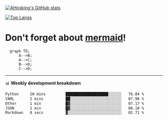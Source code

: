 [![AHosking's GitHub stats](https://github-readme-stats.vercel.app/api?username=ahosking&count_private=true&show_icons=true&theme=onedark&hide_rank=true&include_all_commits=true)](https://github.com/ahosking)

[![Top Langs](https://github-readme-stats.vercel.app/api/top-langs/?username=ahosking&layout=compact&theme=onedark)](https://github.com/ahosking)


# Don't forget about [mermaid](https://github.blog/2022-02-14-include-diagrams-markdown-files-mermaid/)!

```mermaid
  graph TD;
      A-->B;
      A-->C;
      B-->D;
      C-->D;
```
-------

📊 **Weekly development breakdown**

<!--START_SECTION:waka-->

```txt
Python     20 mins         ███████████████████░░░░░░   76.04 %
YAML       2 mins          ██░░░░░░░░░░░░░░░░░░░░░░░   07.98 %
Other      1 min           █▓░░░░░░░░░░░░░░░░░░░░░░░   07.17 %
JSON       1 min           █▓░░░░░░░░░░░░░░░░░░░░░░░   06.10 %
Markdown   0 secs          ▓░░░░░░░░░░░░░░░░░░░░░░░░   02.71 %
```

<!--END_SECTION:waka-->
